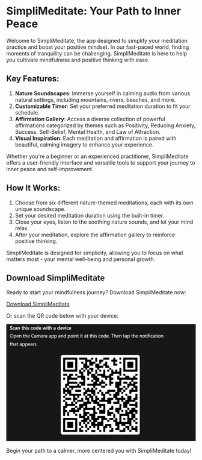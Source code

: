 # SimpliMeditate: Your Path to Inner Peace

Welcome to SimpliMeditate, the app designed to simplify your meditation practice and boost your positive mindset. In our fast-paced world, finding moments of tranquility can be challenging. SimpliMeditate is here to help you cultivate mindfulness and positive thinking with ease.

## Key Features:

1. **Nature Soundscapes**: Immerse yourself in calming audio from various natural settings, including mountains, rivers, beaches, and more.
2. **Customizable Timer**: Set your preferred meditation duration to fit your schedule.
3. **Affirmation Gallery**: Access a diverse collection of powerful affirmations categorized by themes such as Positivity, Reducing Anxiety, Success, Self-Belief, Mental Health, and Law of Attraction.
4. **Visual Inspiration**: Each meditation and affirmation is paired with beautiful, calming imagery to enhance your experience.

Whether you're a beginner or an experienced practitioner, SimpliMeditate offers a user-friendly interface and versatile tools to support your journey to inner peace and self-improvement.

## How It Works:

1. Choose from six different nature-themed meditations, each with its own unique soundscape.
2. Set your desired meditation duration using the built-in timer.
3. Close your eyes, listen to the soothing nature sounds, and let your mind relax.
4. After your meditation, explore the affirmation gallery to reinforce positive thinking.

SimpliMeditate is designed for simplicity, allowing you to focus on what matters most - your mental well-being and personal growth.

## Download SimpliMeditate

Ready to start your mindfulness journey? Download SimpliMeditate now:

[Download SimpliMeditate](https://expo.dev/artifacts/eas/5ErUH8vmT7mH8NNvhN29EQ.apk)

Or scan the QR code below with your device:

![QR Code to download SimpliMeditate](./assets/image.png)

Begin your path to a calmer, more centered you with SimpliMeditate today!